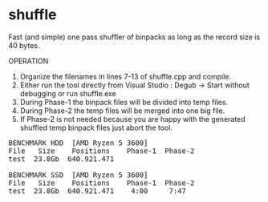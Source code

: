 # shuffle
Fast (and simple) one pass shuffler of binpacks as long as the record size is 40 bytes.

OPERATION
1. Organize the filenames in lines 7-13 of shuffle.cpp and compile.
2. Either run the tool directly from Visual Studio : Degub -> Start without debugging or run shuffle.exe
3. During Phase-1 the binpack files will be divided into temp files.
4. During Phase-2 the temp files will be merged into one big file. 
5. If Phase-2 is not needed because you are happy with the generated shuffled temp binpack files just abort the tool.

<pre>
BENCHMARK HDD  [AMD Ryzen 5 3600]
File   Size    Positions    Phase-1  Phase-2
test  23.8Gb  640.921.471

BENCHMARK SSD  [AMD Ryzen 5 3600]
File   Size    Positions    Phase-1  Phase-2
test  23.8Gb  640.921.471    4:00     7:47

</pre>
